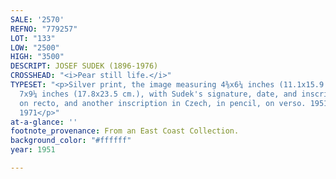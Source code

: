 ```yaml
---
SALE: '2570'
REFNO: "779257"
LOT: "133"
LOW: "2500"
HIGH: "3500"
DESCRIPT: JOSEF SUDEK (1896-1976)
CROSSHEAD: "<i>Pear still life.</i>"
TYPESET: "<p>Silver print, the image measuring 4⅜x6¼ inches (11.1x15.9 cm.), the sheet
  7x9¼ inches (17.8x23.5 cm.), with Sudek's signature, date, and inscription, in Czech,
  on recto, and another inscription in Czech, in pencil, on verso. 1951; printed circa
  1971</p>"
at-a-glance: ''
footnote_provenance: From an East Coast Collection.
background_color: "#ffffff"
year: 1951

---
```

